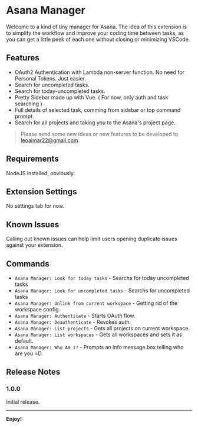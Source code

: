 # Asana Manager

Welcome to a kind of tiny manager for Asana. The idea of this extension is to simplify the workflow and improve your coding time between tasks, as you can get a little peek of each one without closing or minimizing VSCode.

## Features

* OAuth2 Authentication with Lambda non-server function. No need for Personal Tokens. Just easier.
* Search for uncompleted tasks.
* Search for today-uncompleted tasks.
* Pretty Sidebar made up with Vue. ( For now, only auth and task searching  )
* Full details of selected task, comming from sidebar or top command prompt.
* Search for all projects and taking you to the Asana's project page.

> Please send some new ideas or new features to be developed to leoaimar22@gmail.com.

## Requirements

NodeJS installed, obviously.

## Extension Settings

No settings tab for now.

## Known Issues

Calling out known issues can help limit users opening duplicate issues against your extension.

## Commands
* `Asana Manager: Look for today tasks` - Searchs for today uncompleted tasks
* `Asana Manager: Look for uncompleted tasks` - Searchs for uncompleted tasks
* `Asana Manager: Unlink from current workspace` - Getting rid of the workspace config.
* `Asana Manager: Authenticate` - Starts OAuth flow.
* `Asana Manager: Deauthenticate` - Revokes auth.
* `Asana Manager: List projects` - Gets all projects on current workspace.
* `Asana Manager: List workspaces` - Gets all workspaces and sets it as default.
* `Asana Manager: Who Am I?` - Prompts an info message box telling who are you =D.

## Release Notes

### 1.0.0

Initial release.

-----------------------------------------------------------------------------------------------------------

**Enjoy!**
